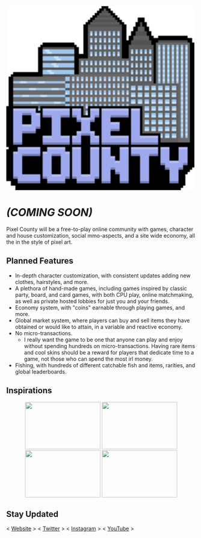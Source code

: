 <img src="https://raw.githubusercontent.com/Nibrock/pixelcounty/0bd17964cf46057114b8d50f0d0c3330017d83a6/assets/Logo-b.svg" width="500">

# *(COMING SOON)*
Pixel County will be a free-to-play online community with games, character and house customization, social mmo-aspects, and a site wide economy, all the in the style of pixel art.

## Planned Features

 - In-depth character customization, with consistent updates adding new clothes, hairstyles, and more.
 - A plethora of hand-made games, including games inspired by classic party, board, and card games, with both CPU play, online matchmaking, as well as private hosted lobbies for just you and your friends.
 - Economy system, with "coins" earnable through playing games, and more.
 - Global market system, where players can buy and sell items they have obtained or would like to attain, in a variable and reactive economy.
 - No micro-transactions.
    - I really want the game to be one that anyone can play and enjoy without spending hundreds on micro-transactions. Having rare items and cool skins should be a reward for players that dedicate time to a game, not those who can spend the most irl money.
 - Fishing, with hundreds of different catchable fish and items, rarities, and global leaderboards.
 
## Inspirations

<p align="center">
<img src="https://static1.thegamerimages.com/wordpress/wp-content/uploads/2020/12/Habbo-Hotel.jpg" width="200" height="125">        <img src="https://assets.nintendo.com/image/upload/c_fill,w_1200/q_auto:best/f_auto/dpr_2.0/ncom/en_US/games/switch/s/stardew-valley-switch/hero" width="200" height="125">        <img src="https://static.tvtropes.org/pmwiki/pub/images/millsberry.jpg" width="200" height="125">        <img src="https://cdn.mos.cms.futurecdn.net/mCumGsFHmUfbUnCU5JbiMf-970-80.jpg.webp" width="200" height="125">
 </p>

## Stay Updated
< [Website](https://www.pixelcounty.com/) > < [Twitter](https://twitter.com/PixelCounty) > < [Instagram](https://www.instagram.com/pixelcounty/) > < [YouTube](https://www.youtube.com/@pixelcounty) >



